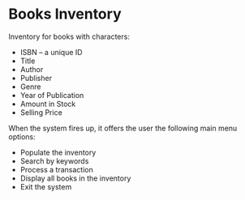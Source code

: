 # Books Inventory
Inventory for books with characters:
- ISBN – a unique ID
- Title
- Author
- Publisher
- Genre
- Year of Publication
- Amount in Stock
- Selling Price

When the system fires up, it offers the user the following main menu options:
- Populate the inventory 
- Search by keywords 
- Process a transaction 
- Display all books in the inventory
- Exit the system